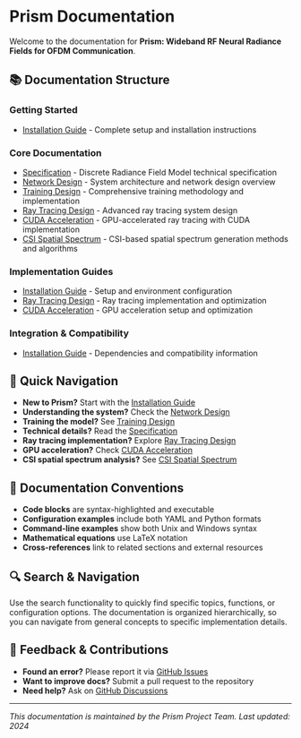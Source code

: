# Prism Documentation

Welcome to the documentation for **Prism: Wideband RF Neural Radiance Fields for OFDM Communication**.

## 📚 **Documentation Structure**

### **Getting Started**
- [Installation Guide](INSTALLATION.md) - Complete setup and installation instructions

### **Core Documentation**
- [Specification](SPECIFICATION.md) - Discrete Radiance Field Model technical specification
- [Network Design](NETWORK_DESIGN.md) - System architecture and network design overview
- [Training Design](TRAINING_DESIGN.md) - Comprehensive training methodology and implementation
- [Ray Tracing Design](RAY_TRACING_DESIGN.md) - Advanced ray tracing system design
- [CUDA Acceleration](CUDA_ACCELERATION.md) - GPU-accelerated ray tracing with CUDA implementation
- [CSI Spatial Spectrum](CSI_SPATIAL_SPECTRUM.md) - CSI-based spatial spectrum generation methods and algorithms

### **Implementation Guides**
- [Installation Guide](INSTALLATION.md) - Setup and environment configuration
- [Ray Tracing Design](RAY_TRACING_DESIGN.md) - Ray tracing implementation and optimization
- [CUDA Acceleration](CUDA_ACCELERATION.md) - GPU acceleration setup and optimization

### **Integration & Compatibility**
- [Installation Guide](INSTALLATION.md) - Dependencies and compatibility information

## 🚀 **Quick Navigation**

- **New to Prism?** Start with the [Installation Guide](INSTALLATION.md)
- **Understanding the system?** Check the [Network Design](NETWORK_DESIGN.md)
- **Training the model?** See [Training Design](TRAINING_DESIGN.md)
- **Technical details?** Read the [Specification](SPECIFICATION.md)
- **Ray tracing implementation?** Explore [Ray Tracing Design](RAY_TRACING_DESIGN.md)
- **GPU acceleration?** Check [CUDA Acceleration](CUDA_ACCELERATION.md)
- **CSI spatial spectrum analysis?** See [CSI Spatial Spectrum](CSI_SPATIAL_SPECTRUM.md)

## 📖 **Documentation Conventions**

- **Code blocks** are syntax-highlighted and executable
- **Configuration examples** include both YAML and Python formats
- **Command-line examples** show both Unix and Windows syntax
- **Mathematical equations** use LaTeX notation
- **Cross-references** link to related sections and external resources

## 🔍 **Search & Navigation**

Use the search functionality to quickly find specific topics, functions, or configuration options. The documentation is organized hierarchically, so you can navigate from general concepts to specific implementation details.

## 📝 **Feedback & Contributions**

- **Found an error?** Please report it via [GitHub Issues](https://github.com/tagsysx/Prism/issues)
- **Want to improve docs?** Submit a pull request to the repository
- **Need help?** Ask on [GitHub Discussions](https://github.com/tagsysx/Prism/discussions)

---

*This documentation is maintained by the Prism Project Team. Last updated: 2024*
